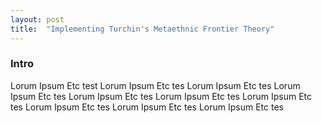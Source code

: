 ```yaml
---
layout: post
title:  "Implementing Turchin's Metaethnic Frontier Theory"
---
```


### Intro

Lorum Ipsum Etc test Lorum Ipsum Etc tes Lorum Ipsum Etc tes Lorum Ipsum Etc tes Lorum Ipsum Etc tes Lorum Ipsum Etc tes Lorum Ipsum Etc tes Lorum Ipsum Etc tes Lorum Ipsum Etc tes Lorum Ipsum Etc tes


